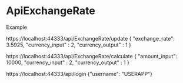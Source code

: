 # ApiExchangeRate
Example


https://localhost:44333/api/ExchangeRate/update
{
    "exchange_rate": 3.5925,
    "currency_input" : 2,
    "currency_output" : 1
}


https://localhost:44333/api/ExchangeRate/calculate
{
    "amount_input": 10000,
    "currency_input" : 2,
    "currency_output" : 1
}

https://localhost:44333/api/login
{"username": "USERAPP"}   